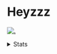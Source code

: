 # Heyzzz  

[![.](https://skillicons.dev/icons?i=js,java)](https://skillicons.dev)  

<details>
<summary>Stats</summary
<!--START_SECTION:waka-->

```txt
JSON         26 mins         ████████████▒░░░░░░░░░░░░   48.88 %
SSH Key      9 mins          ████▒░░░░░░░░░░░░░░░░░░░░   17.05 %
YAML         6 mins          ███░░░░░░░░░░░░░░░░░░░░░░   12.12 %
TypeScript   5 mins          ██▒░░░░░░░░░░░░░░░░░░░░░░   09.51 %
Other        3 mins          █▓░░░░░░░░░░░░░░░░░░░░░░░   06.41 %
```

<!--END_SECTION:waka-->
</details>
